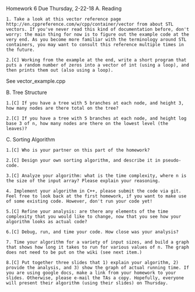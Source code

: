 Homework 6   Due Thursday, 2-22-18
A. Reading

    1. Take a look at this vector reference page http://en.cppreference.com/w/cpp/container/vector from about STL vectors. If you've never read this kind of documentation before, don't worry: the main thing for now is to figure out the example code at the very end. As you become more familiar with the terminology around STL containers, you may want to consult this reference multiple times in the future.

    2.[C] Working from the example at the end, write a short program that puts a random number of zeros into a vector of int (using a loop), and then prints them out (also using a loop).
    
See vector_example.cpp

B. Tree Structure

    1.[C] If you have a tree with 5 branches at each node, and height 3, how many nodes are there total on the tree?

    2.[C] If you have a tree with 5 branches at each node, and height log base 3 of n, how many nodes are there on the lowest level (the leaves)?

C. Sorting Algorithm

    1.[C] Who is your partner on this part of the homework?

    2.[C] Design your own sorting algorithm, and describe it in pseudo-code.

    3.[C] Analyze your algorithm: what is the time complexity, where n is the size of the input array? Please explain your reasoning.

    4. Implement your algorithm in C++, please submit the code via git. Feel free to look back at the first homework, if you want to make use of some existing code. However, don't run your code yet!

    5.[C] Refine your analysis: are there any elements of the time complexity that you would like to change, now that you see how your algorithm looks as actual code?

    6.[C] Debug, run, and time your code. How close was your analysis?

    7. Time your algorithm for a variety of input sizes, and build a graph that shows how long it takes to run for various values of n. The graph does not need to be put on the wiki (see next item.)

    8.[C] Put together three slides that 1) explain your algorithm, 2) provide the analysis, and 3) show the graph of actual running time. If you are using google docs, make a link from your homework to your slides. Otherwise, please e-mail the TAs a copy. Hopefully, everyone will present their algorithm (using their slides) on Thursday.